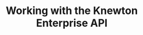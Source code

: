 ---
layout: documentation-list
title: Working with the Knewton Enterprise API
description: Understand how to leverage the Knewton API to build and integrate your learning solutions
keywords: 

hero:
    title: Working with the Knewton Enterprise API
    text: Leverage the Knewton API to build and integrate your learning solutions
---